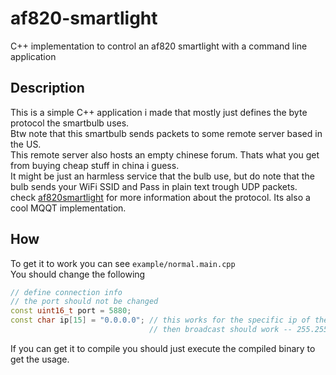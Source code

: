 # af820-smartlight
C++ implementation to control an af820 smartlight with a command line application

## Description
This is a simple C++ application i made that mostly just defines the byte protocol the smartbulb uses.  
Btw note that this smartbulb sends packets to some remote server based in the US.  
This remote server also hosts an empty chinese forum. Thats what you get from buying cheap stuff in china i guess.  
It might be just an harmless service that the bulb use, but do note that the bulb sends your WiFi SSID and Pass in plain text trough UDP packets.  
check [af820smartlight](https://gitlab.com/iot/af820smartlight "Cool info") for more information about the protocol. Its also a cool MQQT implementation. 

## How
To get it to work you can see `example/normal.main.cpp`  
You should change the following
```cpp
// define connection info
// the port should not be changed
const uint16_t port = 5880;
const char ip[15] = "0.0.0.0"; // this works for the specific ip of the smart light, if that wont work for whatever reason
                               // then broadcast should work -- 255.255.255.255 or 0.0.0.0
```
If you can get it to compile you should just execute the compiled binary to get the usage.
